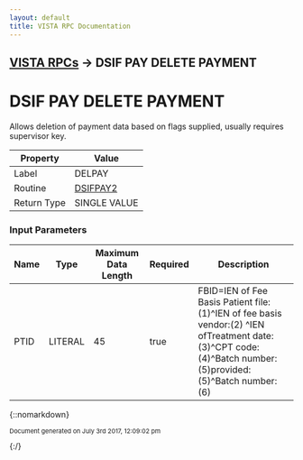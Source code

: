 ```yaml
---
layout: default
title: VISTA RPC Documentation
---
```


## [VISTA RPCs](TableOfContents) &#8594; DSIF PAY DELETE PAYMENT
# DSIF PAY DELETE PAYMENT

Allows deletion of payment data based on flags supplied, usually requires supervisor key.

Property | Value
--- | ---
Label | DELPAY
Routine | [DSIFPAY2](http://code.osehra.org/dox/Routine_DSIFPAY2_source.html)
Return Type | SINGLE VALUE


### Input Parameters

Name | Type | Maximum Data Length | Required | Description
--- | --- | --- | --- | ---
PTID | LITERAL | 45 | true | FBID&#x3D;IEN of Fee Basis Patient file:(1)^IEN of fee basis vendor:(2) ^IEN ofTreatment date:(3)^CPT code:(4)^Batch number:(5)provided:(5)^Batch number:(6)



{::nomarkdown} <br/><p style="font-size: 11px">Document generated on July 3rd 2017, 12:09:02 pm</p>{:/}